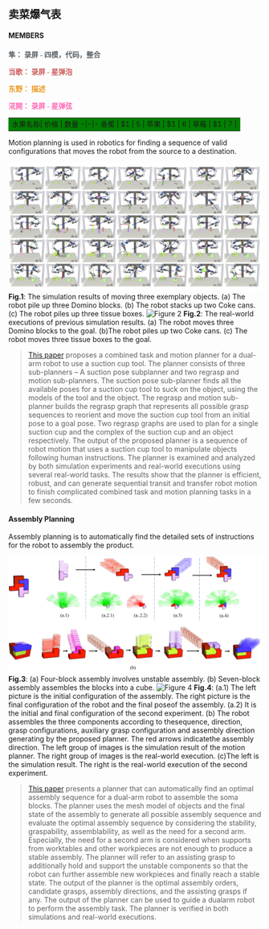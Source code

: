 ## 卖菜爆气表

#### MEMBERS
<p style="font-family: 'gaoyuan'; font-size:1em; color: #5a6268"><b>
隼：  录屏 - 四模，代码，整合
</b></p>

<p style="font-family: 'gaoyuan'; font-size:1em; color: indianred"><b>
当歌： 录屏 - 星弹泡 
</b></p>

<p style="font-family: 'gaoyuan'; font-size:1em; color: #ec971f"><b>
东野： 描述
</b></p>

<p style="font-family: 'gaoyuan'; font-size:1em; color: hotpink"><b>
㳸開： 录屏 - 星弹弦 
</b></p>



<table><tr><td bgcolor=green>
水果名称| 价格 |  数量  
-|-|-
香蕉 | $1 | 5 |
苹果 | $1 | 6 |
草莓 | $1 | 7 |
</td></tr></table>
Motion planning is used in robotics for finding a sequence of valid configurations that moves the robot from the source to a destination.

![Figure 1](imgs/Simulation.jpg "The simulation results of moving three exemplary objects. (a) The robot pile up three Domino blocks. (b) The robot stacks up two Coke cans. (c) The robot piles up three tissue boxes.")
**Fig.1**: The simulation results of moving three exemplary objects. (a) The robot pile up three Domino blocks. (b) The robot stacks up two Coke cans. (c) The robot piles up three tissue boxes.
![Figure 2](imgs/RealExecution.jpg "The real-world executions of previous simulation results. (a) The robot moves three Domino blocks to the goal. (b)The robot piles up two Coke cans. (c) The robot moves three tissue boxes to the goal.")
**Fig.2**: The real-world executions of previous simulation results. (a) The robot moves three Domino blocks to the goal. (b)The robot piles up two Coke cans. (c) The robot moves three tissue boxes to the goal.

>[This paper](https://arxiv.org/pdf/1909.00192.pdf "Combined Task and Motion Planning for a Dual-arm Robot to Use a Suction Cup Tool") proposes a combined task and motion planner for a dual-arm robot to use a suction cup tool. The planner consists of three sub-planners – A suction pose subplanner and two regrasp and motion sub-planners. The suction pose sub-planner finds all the available poses for a suction cup tool to suck on the object, using the models of the tool and the object. The regrasp and motion sub-planner builds the regrasp graph that represents all possible grasp sequences to reorient and move the suction cup tool from an initial pose to a goal pose. Two regrasp graphs are used to plan for a single suction cup and the complex of the suction cup and an object respectively. The output of the proposed planner is a sequence of robot motion that uses a suction cup tool to manipulate objects following human instructions. The planner is examined and analyzed by both simulation experiments and real-world executions using several real-world tasks. The results show that the planner is efficient, robust, and can generate sequential transit and transfer robot motion to finish complicated combined task and motion planning tasks in a few seconds.

#### Assembly Planning

Assembly planning is to automatically find the detailed sets of instructions for the robot to assembly the product.

![Figure 3](imgs/ex2.png "(a) Four-block assembly involves unstable assembly. (b) Seven-block assembly assembles the blocks into a cube.")
**Fig.3**: (a) Four-block assembly involves unstable assembly. (b) Seven-block assembly assembles the blocks into a cube.
![Figure 4](imgs/real.png "(a.1)  The  left  picture  is  the  initial  configuration  of  the  assembly.  The  right  picture  is  the  final  configuration  of  the  robot  and  the  final  poseof  the  assembly.  (a.2)  It  is  the  initial  and  final  configuration  of  the  second  experiment.  (b)  The  robot  assembles  the  three  components  according  to  thesequence, direction, grasp configurations, auxiliary grasp configuration and assembly direction generating by the proposed planner. The red arrows indicatethe assembly direction. The left group of images is the simulation result of the motion planner. The right group of images is the real-world execution. (c)The left is the simulation result. The right is the real-world execution of the second experiment.")
**Fig.4**: (a.1)  The  left  picture  is  the  initial  configuration  of  the  assembly.  The  right  picture  is  the  final  configuration  of  the  robot  and  the  final  poseof  the  assembly.  (a.2)  It  is  the  initial  and  final  configuration  of  the  second  experiment.  (b)  The  robot  assembles  the  three  components  according  to  thesequence, direction, grasp configurations, auxiliary grasp configuration and assembly direction generating by the proposed planner. The red arrows indicatethe assembly direction. The left group of images is the simulation result of the motion planner. The right group of images is the real-world execution. (c)The left is the simulation result. The right is the real-world execution of the second experiment.



>[This paper](https://arxiv.org****/pdf/2003.00699.pdf "Planning to Build Soma Blocks Using a Dual-arm Robot") presents a planner that can automatically find an optimal assembly sequence for a dual-arm robot to assemble the soma blocks. The planner uses the mesh model of objects and the final state of the assembly to generate all possible assembly sequence and evaluate the optimal assembly sequence by considering the stability, graspability, assemblability, as well as the need for a second arm. Especially, the need for a second arm is considered when supports from worktables and other workpieces are not enough to produce a stable assembly. The planner will refer to an assisting grasp to additionally hold and support the unstable components so that the robot can further assemble new workpieces and finally reach a stable state. The output of the planner is the optimal assembly orders, candidate grasps, assembly directions, and the assisting grasps if any. The output of the planner can be used to guide a dualarm robot to perform the assembly task. The planner is verified in both simulations and real-world executions.